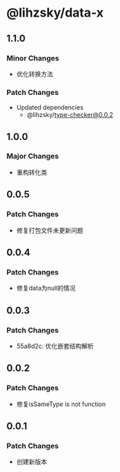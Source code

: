 # @lihzsky/data-x

## 1.1.0
### Minor Changes

- 优化转换方法

### Patch Changes

- Updated dependencies
  - @lihzsky/type-checker@0.0.2

## 1.0.0
### Major Changes

- 重构转化类

## 0.0.5
### Patch Changes

- 修复打包文件未更新问题

## 0.0.4
### Patch Changes

- 修复data为null的情况

## 0.0.3
### Patch Changes

- 55a8d2c: 优化嵌套结构解析

## 0.0.2
### Patch Changes

- 修复isSameType is not function

## 0.0.1
### Patch Changes

- 创建新版本
